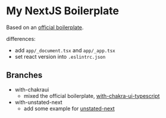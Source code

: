 # My NextJS Boilerplate

Based on an [official boilerplate](https://github.com/vercel/next.js/tree/canary/examples/with-typescript-eslint-jest).

differences:

- add `app/_document.tsx` and `app/_app.tsx`
- set react version into `.eslintrc.json`

## Branches

- with-chakraui
  - mixed the official boilerplate, [with-chakra-ui-typescript](https://github.com/vercel/next.js/tree/canary/examples/with-chakra-ui-typescript)
- with-unstated-next
  - add some example for [unstated-next](https://github.com/jamiebuilds/unstated-next)
